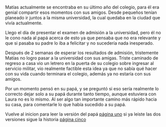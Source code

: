 Matías actualmente se encontraba en su último año del colegio, para él era genial compartir esos
momentos con sus amigos. Desde pequeños tenían planeado ir juntos a la misma universidad, la
cual quedaba en la ciudad que vivía actualmente.

Llego el día de presentar el examen de admisión a la universidad, pero él no le cono nada al papá
acerca de esto ya que pensaba que no era relevante y que si pasaba su padre lo iba a felicitar y no
sucedería nada inesperado.

Después de 2 semanas de esperar los resultados de admisión, tristemente Matías no logro pasar a
la universidad con sus amigas. Triste caminado de regreso a casa vio un letrero en la puerta de su
colegio sobre ingresar al servicio militar, vio realmente factible esta idea ya que no sabía qué hacer
con su vida cuando terminara el colegio, además ya no estaría con sus amigos.

Por un momento pensó en su papá, y se preguntó si eso sería realmente lo correcto dejar solo a su
papá durante tanto tiempo, aunque estuviera con Laura no es lo mismo. Al ser algo tan importante
camino más rápido hacia su casa, para comentarle lo que había sucedido a su papá.

Vuelve al inicion para leer la versión del papá [página uno](pagina-uno.md)
si ya leiste las dos versiones sigue la historia [página cinco](pagina-cinco.md)